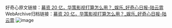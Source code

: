 好奇心原文链接：[募资 20 亿，华策影视打算怎么用？_娱乐_好奇心日报-陆云霏](https://www.qdaily.com/articles/2740.html)
WebArchive归档链接：[募资 20 亿，华策影视打算怎么用？_娱乐_好奇心日报-陆云霏](http://web.archive.org/web/20190623151348/https://www.qdaily.com/articles/2740.html)
![image](http://ww3.sinaimg.cn/large/007d5XDply1g3v6gz0461j30u02knb29)